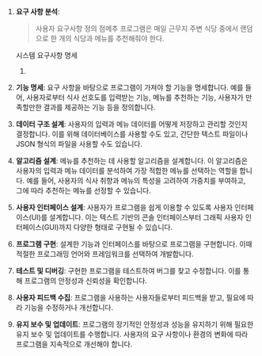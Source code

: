 1. **요구 사항 분석**:

   > 사용자 요구사항 정의
   > 점메추 프로그램은 매일 근무지 주변 식당 중에서 랜덤으로 한 개의 식당과 메뉴를 추천해줘야 한다.

   시스템 요구사항 명세

   1. >

2. **기능 명세**: 요구 사항을 바탕으로 프로그램이 가져야 할 기능을 명세합니다. 예를 들어, 사용자로부터 식사 선호도를 입력받는 기능, 메뉴를 추천하는 기능, 사용자가 만족할만한 결과를 제공하는 기능 등을 정의합니다.
3. **데이터 구조 설계**: 사용자의 입력과 메뉴 데이터를 어떻게 저장하고 관리할 것인지 결정합니다. 이를 위해 데이터베이스를 사용할 수도 있고, 간단한 텍스트 파일이나 JSON 형식의 파일을 사용할 수도 있습니다.
4. **알고리즘 설계**: 메뉴를 추천하는 데 사용할 알고리즘을 설계합니다. 이 알고리즘은 사용자의 입력과 메뉴 데이터를 분석하여 가장 적합한 메뉴를 선택하는 역할을 합니다. 예를 들어, 사용자의 식사 취향과 메뉴의 특성을 고려하여 가중치를 부여하고, 그에 따라 추천하는 메뉴를 선정할 수 있습니다.
5. **사용자 인터페이스 설계**: 사용자가 프로그램을 쉽게 이용할 수 있도록 사용자 인터페이스(UI)를 설계합니다. 이는 텍스트 기반의 콘솔 인터페이스부터 그래픽 사용자 인터페이스(GUI)까지 다양한 형태로 구현될 수 있습니다.
6. **프로그램 구현**: 설계한 기능과 인터페이스를 바탕으로 프로그램을 구현합니다. 이때 적절한 프로그래밍 언어와 프레임워크를 선택하여 개발합니다.
7. **테스트 및 디버깅**: 구현한 프로그램을 테스트하여 버그를 찾고 수정합니다. 이를 통해 프로그램의 안정성과 신뢰성을 확인합니다.
8. **사용자 피드백 수집**: 프로그램을 사용하는 사용자들로부터 피드백을 받고, 필요에 따라 기능을 수정하거나 개선합니다.
9. **유지 보수 및 업데이트**: 프로그램의 장기적인 안정성과 성능을 유지하기 위해 필요한 유지 보수 및 업데이트를 수행합니다. 사용자의 요구 사항이나 환경의 변화에 따라 프로그램을 지속적으로 개선해야 합니다.
